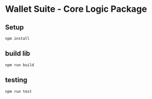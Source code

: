 # Wallet Suite - Core Logic Package

## Setup
`npm install`

## build lib
`npm run build`

## testing
`npm run test`

